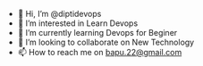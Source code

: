 - 👋 Hi, I’m @diptidevops
- 👀 I’m interested in Learn Devops
- 🌱 I’m currently learning Devops for Beginer
- 💞️ I’m looking to collaborate on New Technology
- 📫 How to reach me on bapu.22@gmail.com

<!---
diptidevops/diptidevops is a ✨ special ✨ repository because its `README.md` (this file) appears on your GitHub profile.
You can click the Preview link to take a look at your changes.
--->
